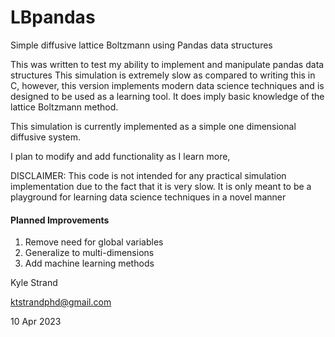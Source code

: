 # LBpandas

Simple diffusive lattice Boltzmann using Pandas data structures

This was written to test my ability to implement and manipulate pandas data structures
This simulation is extremely slow as compared to writing this in C, however, this version implements modern data science techniques
and is designed to be used as a learning tool. It does imply basic knowledge of the lattice Boltzmann method.

This simulation is currently implemented as a simple one dimensional diffusive system.

I plan to modify and add functionality as I learn more,

DISCLAIMER: This code is not intended for any practical simulation implementation due to the fact that it is very slow. It is only meant to be a playground for learning data science techniques in a novel manner 

#### Planned Improvements ####
 1) Remove need for global variables
 2) Generalize to multi-dimensions
 3) Add machine learning methods

Kyle Strand

ktstrandphd@gmail.com

10 Apr 2023
